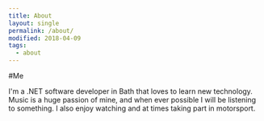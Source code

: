 ```yaml
---
title: About
layout: single
permalink: /about/
modified: 2018-04-09
tags:
  - about
---
```


#Me

I'm a .NET software developer in Bath that loves to learn new technology. Music is a huge passion of mine, and when ever possible I will be listening to something. I also enjoy watching and at times taking part in motorsport. 

